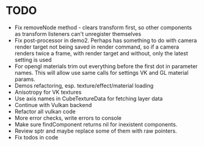 # TODO

* Fix removeNode method - clears transform first, so other components as transform listeners can't unregister themselves
* Fix post-processor in demo2. Perhaps has something to do with camera render target not being saved in render command,
so if a camera renders twice a frame, with render target and without, only the latest setting is used
* For opengl materials trim out everything before the first dot in parameter names. This will allow use same
calls for settings VK and GL material params.
* Demos refactoring, esp. texture/effect/material loading
* Anisotropy for VK textures
* Use axis names in CubeTextureData for fetching layer data
* Continue with Vulkan backend
* Refactor all vulkan code
* More error checks, write errors to console
* Make sure findComponent returns nil for inexistent components.
* Review sptr and maybe replace some of them with raw pointers.
* Fix todos in code